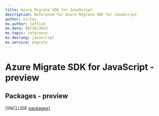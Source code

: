 ```yaml
---
title: Azure Migrate SDK for JavaScript
description: Reference for Azure Migrate SDK for JavaScript
author: xirzec
ms.author: jeffish
ms.data: 09/28/2023
ms.topic: reference
ms.devlang: javascript
ms.service: migrate
---
```

# Azure Migrate SDK for JavaScript - preview
## Packages - preview
[!INCLUDE [packages](migrate-index.md)]